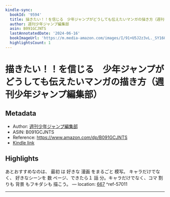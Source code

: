 ```yaml
---
kindle-sync:
  bookId: '9594'
  title: 描きたい！！を信じる　少年ジャンプがどうしても伝えたいマンガの描き方（週刊少年ジャンプ編集部） (集英社単行本)
  author: 週刊少年ジャンプ編集部
  asin: B091GCJNTS
  lastAnnotatedDate: '2024-06-16'
  bookImageUrl: 'https://m.media-amazon.com/images/I/91+U5J2z3vL._SY160.jpg'
  highlightsCount: 1
---
```

# 描きたい！！を信じる　少年ジャンプがどうしても伝えたいマンガの描き方（週刊少年ジャンプ編集部）
## Metadata
* Author: [週刊少年ジャンプ編集部](https://www.amazon.comundefined)
* ASIN: B091GCJNTS
* Reference: https://www.amazon.com/dp/B091GCJNTS
* [Kindle link](kindle://book?action=open&asin=B091GCJNTS)

## Highlights
あとおすすめなのは、 最初 は 好きな 漫画 をまるごと 模写。 キャラだけでなく、 好きなシーンを 数 ページ、できたら１ 話 分。キャラだけでなく、コマ 割りも 背景 もフキダシも 描こう。 — location: [667](kindle://book?action=open&asin=B091GCJNTS&location=667) ^ref-57011

---
